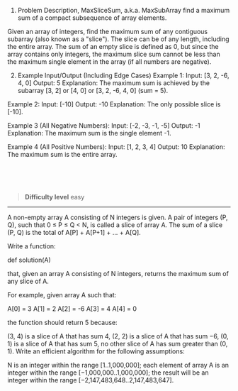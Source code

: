 1. Problem Description, MaxSliceSum, a.k.a. MaxSubArray
  find a maximum sum of a compact subsequence of array elements.

Given an array of integers, find the maximum sum of any contiguous subarray (also known as a "slice"). The slice can be of any length, including the entire array. The sum of an empty slice is defined as 0, but since the array contains only integers, the maximum slice sum cannot be less than the maximum single element in the array (if all numbers are negative).

2. Example Input/Output (Including Edge Cases)
Example 1:
Input: [3, 2, -6, 4, 0]
Output: 5
Explanation: The maximum sum is achieved by the subarray [3, 2] or [4, 0] or [3, 2, -6, 4, 0] (sum = 5).

Example 2:
Input: [-10]
Output: -10
Explanation: The only possible slice is [-10].

Example 3 (All Negative Numbers):
Input: [-2, -3, -1, -5]
Output: -1
Explanation: The maximum sum is the single element -1.

Example 4 (All Positive Numbers):
Input: [1, 2, 3, 4]
Output: 10
Explanation: The maximum sum is the entire array.


<br><br><br>

> **Difficulty level**
> easy

--- 

A non-empty array A consisting of N integers is given. A pair of integers (P, Q), such that 0 ≤ P ≤ Q < N, is called a slice of array A. The sum of a slice (P, Q) is the total of A[P] + A[P+1] + ... + A[Q].

Write a function:

def solution(A)


that, given an array A consisting of N integers, returns the maximum sum of any slice of A.

For example, given array A such that:

A[0] = 3 A[1] = 2 A[2] = -6 A[3] = 4 A[4] = 0

the function should return 5 because:

(3, 4) is a slice of A that has sum 4,
(2, 2) is a slice of A that has sum −6,
(0, 1) is a slice of A that has sum 5,
no other slice of A has sum greater than (0, 1).
Write an efficient algorithm for the following assumptions:

N is an integer within the range [1..1,000,000];
each element of array A is an integer within the range [−1,000,000..1,000,000];
the result will be an integer within the range [−2,147,483,648..2,147,483,647].